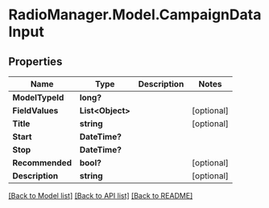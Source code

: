 # RadioManager.Model.CampaignDataInput
## Properties

Name | Type | Description | Notes
------------ | ------------- | ------------- | -------------
**ModelTypeId** | **long?** |  | 
**FieldValues** | **List&lt;Object&gt;** |  | [optional] 
**Title** | **string** |  | [optional] 
**Start** | **DateTime?** |  | 
**Stop** | **DateTime?** |  | 
**Recommended** | **bool?** |  | [optional] 
**Description** | **string** |  | [optional] 

[[Back to Model list]](../README.md#documentation-for-models) [[Back to API list]](../README.md#documentation-for-api-endpoints) [[Back to README]](../README.md)

